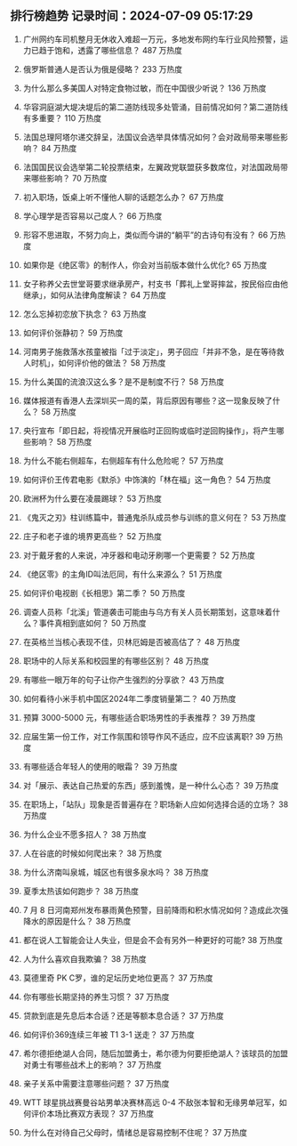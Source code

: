 
## 排行榜趋势 记录时间：2024-07-09 05:17:29
  
  1. 广州网约车司机整月无休收入难超一万元，多地发布网约车行业风险预警，运力已趋于饱和，透露了哪些信息？ 487 万热度
    
  2. 俄罗斯普通人是否认为俄是侵略？ 233 万热度
    
  3. 为什么那么多美国人对特定食物过敏，而在中国很少听说？ 136 万热度
    
  4. 华容洞庭湖大堤决堤后的第二道防线现多处管涌，目前情况如何？第二道防线有多重要？ 110 万热度
    
  5. 法国总理阿塔尔递交辞呈，法国议会选举具体情况如何？会对政局带来哪些影响？ 84 万热度
    
  6. 法国国民议会选举第二轮投票结束，左翼政党联盟获多数席位，对法国政局带来哪些影响？ 70 万热度
    
  7. 初入职场，饭桌上听不懂他人聊的话题怎么办？ 67 万热度
    
  8. 学心理学是否容易以己度人？ 66 万热度
    
  9. 形容不思进取，不努力向上，类似而今讲的“躺平”的古诗句有没有？ 66 万热度
    
  10. 如果你是《绝区零》的制作人，你会对当前版本做什么优化? 65 万热度
    
  11. 女子称养父去世堂哥要求继承房产，村支书「葬礼上堂哥摔盆，按民俗应由他继承」，如何从法律角度解读？ 64 万热度
    
  12. 怎么忘掉初恋放下执念？ 63 万热度
    
  13. 如何评价张静初？ 59 万热度
    
  14. 河南男子施救落水孩童被指「过于淡定」，男子回应「并非不急，是在等待救人时机」，如何评价他的做法？ 58 万热度
    
  15. 为什么美国的流浪汉这么多？是不是制度不行？ 58 万热度
    
  16. 媒体报道有香港人去深圳买一周的菜，背后原因有哪些？这一现象反映了什么？ 58 万热度
    
  17. 央行宣布「即日起，将视情况开展临时正回购或临时逆回购操作」，将产生哪些影响？ 58 万热度
    
  18. 为什么不能右侧超车，右侧超车有什么危险呢？ 57 万热度
    
  19. 如何评价王传君电影《默杀》中饰演的「林在福」这一角色？ 54 万热度
    
  20. 欧洲杯为什么要在凌晨踢球？ 53 万热度
    
  21. 《鬼灭之刃》柱训练篇中，普通鬼杀队成员参与训练的意义何在？ 53 万热度
    
  22. 庄子和老子谁的境界更高些？ 52 万热度
    
  23. 对于戴牙套的人来说，冲牙器和电动牙刷哪一个更需要？ 52 万热度
    
  24. 《绝区零》的主角ID叫法厄同，有什么来源么？ 51 万热度
    
  25. 如何评价电视剧《长相思》第二季？ 50 万热度
    
  26. 调查人员称「北溪」管道袭击可能由与乌方有关人员长期策划，这意味着什么？事件真相到底如何？ 50 万热度
    
  27. 在英格兰当核心表现不佳，贝林厄姆是否被高估了？ 48 万热度
    
  28. 职场中的人际关系和校园里的有哪些区别？ 48 万热度
    
  29. 有哪些一眼万年的句子让你产生强烈的分享欲？ 43 万热度
    
  30. 如何看待小米手机中国区2024年二季度销量第二？ 40 万热度
    
  31. 预算 3000-5000 元，有哪些适合职场男性的手表推荐？ 39 万热度
    
  32. 应届生第一份工作，对工作氛围和领导作风不适应，应不应该离职? 39 万热度
    
  33. 有哪些适合年轻人的使用的眼霜？ 39 万热度
    
  34. 对「展示、表达自己热爱的东西」感到羞愧，是一种什么心态？ 39 万热度
    
  35. 在职场上，「站队」现象是否普遍存在？职场新人应如何选择合适的立场？ 38 万热度
    
  36. 为什么企业不愿多招人？ 38 万热度
    
  37. 人在谷底的时候如何爬出来？ 38 万热度
    
  38. 为什么济南叫泉城，城区也有很多泉水吗？ 38 万热度
    
  39. 夏季太热该如何跑步？ 38 万热度
    
  40. 7 月 8 日河南郑州发布暴雨黄色预警，目前降雨和积水情况如何？造成此次强降水的原因是什么？ 38 万热度
    
  41. 都在说人工智能会让人失业，但是会不会有另外一种更好的可能? 38 万热度
    
  42. 人为什么喜欢自我欺骗？ 38 万热度
    
  43. 莫德里奇 PK C罗，谁的足坛历史地位更高？ 37 万热度
    
  44. 你有哪些长期坚持的养生习惯？ 37 万热度
    
  45. 贷款到底是先息后本合适？还是等额本息合适？ 37 万热度
    
  46. 如何评价369连续三年被 T1 3-1 送走？ 37 万热度
    
  47. 希尔德拒绝湖人合同，随后加盟勇士，希尔德为何要拒绝湖人？该球员的加盟对勇士有哪些战术上的影响？ 37 万热度
    
  48. 亲子关系中需要注意哪些问题？ 37 万热度
    
  49. WTT 球星挑战赛曼谷站男单决赛林高远 0-4 不敌张本智和无缘男单冠军，如何评价本场比赛双方表现？ 37 万热度
    
  50. 为什么在对待自己父母时，情绪总是容易控制不住呢？ 37 万热度
    